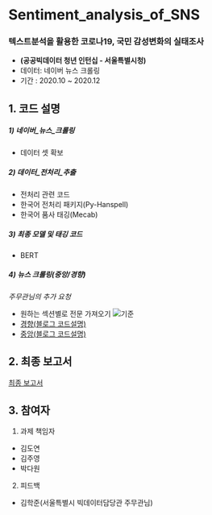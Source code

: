 # Sentiment_analysis_of_SNS
### 텍스트분석을 활용한 코로나19, 국민 감성변화의 실태조사
* __(공공빅데이터 청년 인턴십 - 서울특별시청)__
* 데이터: 네이버 뉴스 크롤링
* 기간 : 2020.10 ~ 2020.12

## 1. 코드 설명 

##### 1) 네이버_뉴스_크롤링
  * 데이터 셋 확보

##### 2) 데이터_전처리_추출
  * 전처리 관련 코드
  * 한국어 전처리 패키지(Py-Hanspell)
  * 한국어 품사 태깅(Mecab)

##### 3) 최종 모델 및 태깅 코드
  * BERT

##### 4) 뉴스 크롤링(중앙/경향)

*주무관님의 추가 요청*
  * 원하는 섹션별로 전문 가져오기 
  ![기준](https://user-images.githubusercontent.com/60343930/148387120-a6951027-0861-4386-9eaf-147641881c1f.png)
  * [경향(블로그 코드설명)](https://pickwon.tistory.com/74)
  * [중앙(블로그 코드설명)](https://pickwon.tistory.com/71)

## 2. 최종 보고서 

[최종 보고서](https://drive.google.com/file/d/1dQZiu08gpMPn4Te9dkGFJKTh6D8X2Amf/view?usp=sharing)


## 3. 참여자

1) 과제 책임자 
 * 김도연
 * 김주영
 * 박다원

2) 피드백
 * 김학준(서울특별시 빅데이터담당관 주무관님)



